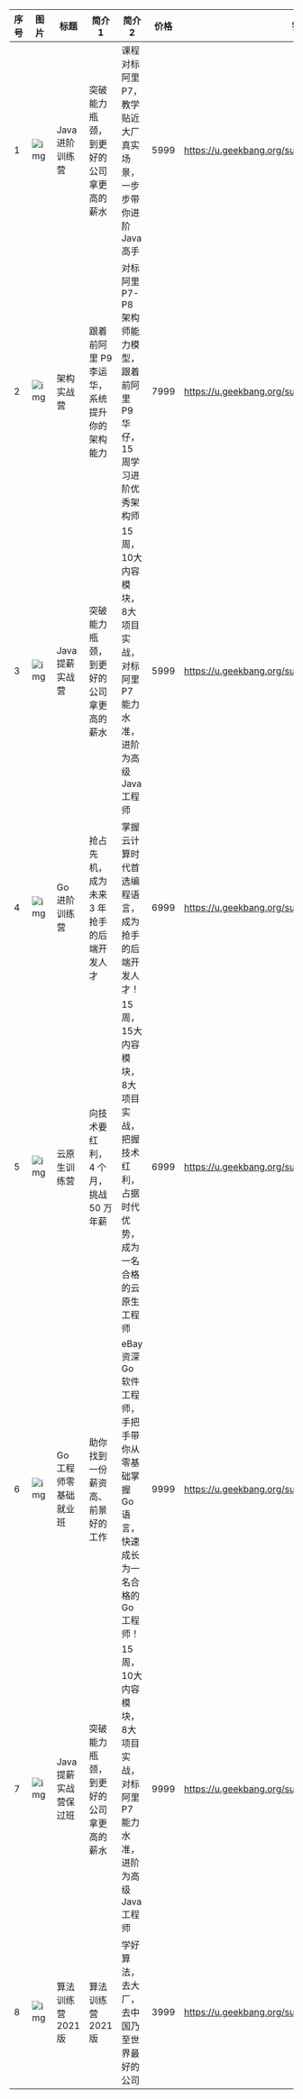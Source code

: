 | 序号 | 图片 | 标题 | 简介1                                      | 简介2 | 价格 | 链接 |
| ---- | ---- | ---- | ---- | ---- | ---- | ---- |
| 1 | ![img](https://static001.geekbang.org/resource/image/88/dc/889b84c4673ac81b9cdf7c8d88b19ddc.png) | Java进阶训练营 | 突破能力瓶颈，到更好的公司拿更高的薪水 | 课程对标阿里 P7，教学贴近大厂真实场景，一步步带你进阶Java高手 | 5999 | https://u.geekbang.org/subject/java/1000579 |
| 2 | ![img](https://static001.geekbang.org/resource/image/e3/c0/e38684edaba1f780ca92602fa11a73c0.png) | 架构实战营 | 跟着前阿里 P9 李运华，系统提升你的架构能力 | 对标阿里 P7-P8 架构师能力模型，跟着前阿里 P9 华仔，15 周学习进阶优秀架构师 | 7999 | https://u.geekbang.org/subject/arch2nd/1000698 |
| 3 | ![img](https://static001.geekbang.org/resource/image/6d/1b/6dd7faaa35042a276b89e490a2b4831b.jpg) | Java 提薪实战营 | 突破能力瓶颈，到更好的公司拿更高的薪水 | 15周，10大内容模块，8大项目实战，对标阿里 P7 能力水准，进阶为高级 Java 工程师 | 5999 | https://u.geekbang.org/subject/java3rd/1000931 |
| 4 | ![img](https://static001.geekbang.org/resource/image/15/12/15ee0c80f256a5790be01a3c2c7dda12.jpg) | Go 进阶训练营 | 抢占先机，成为未来 3 年抢手的后端开发人才 | 掌握云计算时代首选编程语言，成为抢手的后端开发人才！ | 6999 | https://u.geekbang.org/subject/go/1000607 |
| 5 | ![img](https://static001.geekbang.org/resource/image/fc/37/fc88fe4bf4ee1603ca8eab485f24bc37.jpg) | 云原生训练营 | 向技术要红利，4 个月，挑战 50 万年薪 | 15周，15大内容模块，8大项目实战，把握技术红利，占据时代优势，成为一名合格的云原生工程师 | 6999 | https://u.geekbang.org/subject/cloudnative/1000797 |
| 6 | ![img](https://static001.geekbang.org/resource/image/82/5c/8255b5dd24d21d727aa3d03324470f5c.jpg) | Go 工程师零基础就业班 | 助你找到一份薪资高、前景好的工作 | eBay 资深 Go 软件工程师，手把手带你从零基础掌握 Go 语言，快速成长为一名合格的 Go 工程师！ | 9999 | https://u.geekbang.org/subject/basicgo/1000849 |
| 7 | ![img](https://static001.geekbang.org/resource/image/6d/1b/6dd7faaa35042a276b89e490a2b4831b.jpg) | Java 提薪实战营保过班 | 突破能力瓶颈，到更好的公司拿更高的薪水 | 15周，10大内容模块，8大项目实战，对标阿里 P7 能力水准，进阶为高级 Java 工程师 | 9999 | https://u.geekbang.org/subject/java3rdoffer/1000955 |
| 8 | ![img](https://static001.geekbang.org/resource/image/b6/a6/b60c6fbf89a0e1b5c1f0969a603620a6.png) | 算法训练营2021版 | 算法训练营2021版 | 学好算法，去大厂，去中国乃至世界最好的公司 | 3999 | https://u.geekbang.org/subject/algorithm3rd/1000760 |
